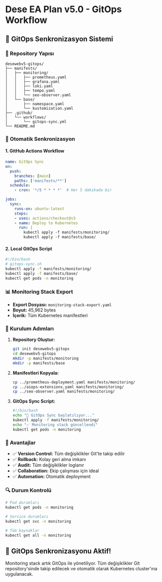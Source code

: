 # Dese EA Plan v5.0 - GitOps Workflow

## 🚀 GitOps Senkronizasyon Sistemi

### 📁 Repository Yapısı
```
desewebv5-gitops/
├── manifests/
│   ├── monitoring/
│   │   ├── prometheus.yaml
│   │   ├── grafana.yaml
│   │   ├── loki.yaml
│   │   ├── tempo.yaml
│   │   └── seo-observer.yaml
│   └── base/
│       ├── namespace.yaml
│       └── kustomization.yaml
├── .github/
│   └── workflows/
│       └── gitops-sync.yml
└── README.md
```

### 🔄 Otomatik Senkronizasyon

#### 1. GitHub Actions Workflow
```yaml
name: GitOps Sync
on:
  push:
    branches: [main]
    paths: ['manifests/**']
  schedule:
    - cron: '*/5 * * * *'  # Her 5 dakikada bir

jobs:
  sync:
    runs-on: ubuntu-latest
    steps:
    - uses: actions/checkout@v3
    - name: Deploy to Kubernetes
      run: |
        kubectl apply -f manifests/monitoring/
        kubectl apply -f manifests/base/
```

#### 2. Local GitOps Script
```bash
#!/bin/bash
# gitops-sync.sh
kubectl apply -f manifests/monitoring/
kubectl apply -f manifests/base/
kubectl get pods -n monitoring
```

### 📊 Monitoring Stack Export
- **Export Dosyası:** `monitoring-stack-export.yaml`
- **Boyut:** 45,962 bytes
- **İçerik:** Tüm Kubernetes manifestleri

### 🔧 Kurulum Adımları

1. **Repository Oluştur:**
   ```bash
   git init desewebv5-gitops
   cd desewebv5-gitops
   mkdir -p manifests/monitoring
   mkdir -p manifests/base
   ```

2. **Manifestleri Kopyala:**
   ```bash
   cp ../prometheus-deployment.yaml manifests/monitoring/
   cp ../aiops-extensions.yaml manifests/monitoring/
   cp ../seo-observer.yaml manifests/monitoring/
   ```

3. **GitOps Sync Script:**
   ```bash
   #!/bin/bash
   echo "🔄 GitOps Sync başlatılıyor..."
   kubectl apply -f manifests/monitoring/
   echo "✅ Monitoring stack güncellendi"
   kubectl get pods -n monitoring
   ```

### 🎯 Avantajlar
- ✅ **Version Control:** Tüm değişiklikler Git'te takip edilir
- ✅ **Rollback:** Kolay geri alma imkanı
- ✅ **Audit:** Tüm değişiklikler loglanır
- ✅ **Collaboration:** Ekip çalışması için ideal
- ✅ **Automation:** Otomatik deployment

### 🔍 Durum Kontrolü
```bash
# Pod durumları
kubectl get pods -n monitoring

# Service durumları  
kubectl get svc -n monitoring

# Tüm kaynaklar
kubectl get all -n monitoring
```

## 🎉 GitOps Senkronizasyonu Aktif!

Monitoring stack artık GitOps ile yönetiliyor. Tüm değişiklikler Git repository'sinde takip edilecek ve otomatik olarak Kubernetes cluster'ına uygulanacak.
